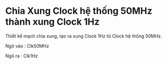 # Chia Xung Clock hệ thống 50MHz thành xung Clock 1Hz

Thiết kế mạch chia xung, tạo ra xung Clock 1Hz từ Clock hệ thống 50MHz.

Ngõ vào : Clk50MHz

Ngõ ra : Clk1Hz
